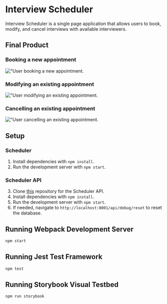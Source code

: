# Interview Scheduler

Interview Scheduler is a single page application that allows users to book, modify, and cancel interviews with available interviewers.


## Final Product

### Booking a new appointment
!["User booking a new appointment.](https://github.com/kethnal/scheduler/blob/master/docs/appointment-create.gif?raw=true)

### Modifying an existing appointment
!["User modifying an existing appointment.](https://github.com/kethnal/scheduler/blob/master/docs/appointment-edit.gif?raw=true)

### Cancelling an existing appointment
!["User cancelling an existing appointment.](https://github.com/kethnal/scheduler/blob/master/docs/appointment-delete.gif?raw=true)


## Setup

### Scheduler
1. Install dependencies with `npm install`.
2. Run the development server with `npm start`.

### Scheduler API
3. Clone [this](https://github.com/lighthouse-labs/scheduler-api) repository for the Scheduler API.
4. Install dependencies with `npm install`.
5. Run the development server with `npm start`.
6. If needed, navigate to `http://localhost:8001/api/debug/reset` to reset the database.

## Running Webpack Development Server

```sh
npm start
```

## Running Jest Test Framework

```sh
npm test
```

## Running Storybook Visual Testbed

```sh
npm run storybook
```

